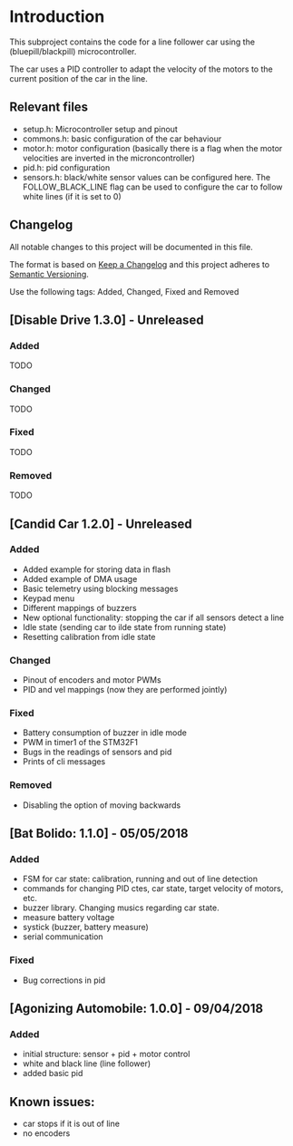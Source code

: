 # Introduction

This subproject contains the code for a line follower car using the (bluepill/blackpill) microcontroller.

The car uses a PID controller to adapt the velocity of the motors to the current position of the car in the line.

## Relevant files

- setup.h: Microcontroller setup and pinout
- commons.h: basic configuration of the car behaviour
- motor.h: motor configuration (basically there is a flag when the motor velocities are inverted in the microncontroller)
- pid.h: pid configuration
- sensors.h: black/white sensor values can be configured here. The FOLLOW_BLACK_LINE flag can be used to configure the car to follow white lines (if it is set to 0)

## Changelog

All notable changes to this project will be documented in this file.

The format is based on [Keep a Changelog](http://keepachangelog.com/en/1.0.0/)
and this project adheres to [Semantic Versioning](http://semver.org/spec/v2.0.0.html).

Use the following tags: Added, Changed, Fixed and Removed

## [Disable Drive 1.3.0] - Unreleased

### Added
TODO

### Changed
TODO

### Fixed
TODO

### Removed
TODO

## [Candid Car 1.2.0] - Unreleased

### Added
- Added example for storing data in flash
- Added example of DMA usage
- Basic telemetry using blocking messages
- Keypad menu
- Different mappings of buzzers
- New optional functionality: stopping the car if all sensors detect a line
- Idle state (sending car to ilde state from running state)
- Resetting calibration from idle state

### Changed
- Pinout of encoders and motor PWMs
- PID and vel mappings (now they are performed jointly)

### Fixed
- Battery consumption of buzzer in idle mode
- PWM in timer1 of the STM32F1
- Bugs in the readings of sensors and pid
- Prints of cli messages

### Removed
- Disabling the option of moving backwards


## [Bat Bolido: 1.1.0] - 05/05/2018

### Added
- FSM for car state: calibration, running and out of line detection
- commands for changing PID ctes, car state, target velocity of motors, etc.
- buzzer library. Changing musics regarding car state.
- measure battery voltage
- systick (buzzer, battery measure)
- serial communication

### Fixed
- Bug corrections in pid


## [Agonizing Automobile: 1.0.0] - 09/04/2018

### Added
- initial structure: sensor + pid + motor control
- white and black line (line follower)
- added basic pid	

	
## Known issues:
- car stops if it is out of line
- no encoders


